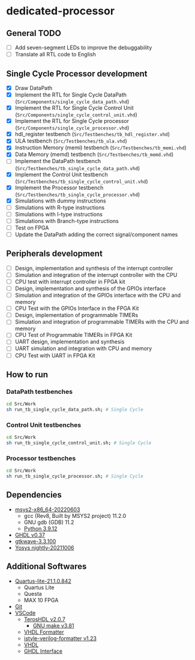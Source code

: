# dedicated-processor

## General TODO
- [ ] Add seven-segment LEDs to improve the debuggability
- [ ] Translate all RTL code to English
## Single Cycle Processor development
- [X] Draw DataPath
- [X] Implement the RTL for Single Cycle DataPath (`Src/Components/single_cycle_data_path.vhd`)
- [X] Implement the RTL for Single Cycle Control Unit (`Src/Components/single_cycle_control_unit.vhd`)
- [X] Implement the RTL for Single Cycle processor (`Src/Components/single_cycle_processor.vhd`)
- [X] hdl_register testbench (`Src/Testbenches/tb_hdl_register.vhd`)
- [X] ULA testbench (`Src/Testbenches/tb_ula.vhd`)
- [X] Instruction Memory (memi) testbench (`Src/Testbenches/tb_memi.vhd`)
- [X] Data Memory (memd) testbench (`Src/Testbenches/tb_memd.vhd`)
- [ ] Implement the DataPath testbench (`Src/Testbenches/tb_single_cycle_data_path.vhd`)
- [X] Implement the Control Unit testbench (`Src/Testbenches/tb_single_cycle_control_unit.vhd`)
- [X] Implement the Processor testbench (`Src/Testbenches/tb_single_cycle_processor.vhd`)
- [X] Simulations with dummy instructions
- [ ] Simulations with R-type instructions
- [ ] Simulations with I-type instructions
- [ ] Simulations with Branch-type instructions
- [ ] Test on FPGA
- [ ] Update the DataPath adding the correct signal/component names

## Peripherals development
- [ ] Design, implementation and synthesis of the interrupt controller
- [ ] Simulation and integration of the interrupt controller with the CPU
- [ ] CPU test with interrupt controller in FPGA kit
- [ ] Design, implementation and synthesis of the GPIOs interface
- [ ] Simulation and integration of the GPIOs interface with the CPU and memory
- [ ] CPU Test with the GPIOs Interface in the FPGA Kit
- [ ] Design, implementation of programmable TIMERs
- [ ] Simulation and integration of programmable TIMERs with the CPU and memory
- [ ] CPU Test of Programmable TIMERs in FPGA Kit
- [ ] UART design, implementation and synthesis
- [ ] UART simulation and integration with CPU and memory
- [ ] CPU Test with UART in FPGA Kit

## How to run
### DataPath testbenches
```bash
cd Src/Work
sh run_tb_single_cycle_data_path.sh; # Single Cycle
```
### Control Unit testbenches
```bash
cd Src/Work
sh run_tb_single_cycle_control_unit.sh; # Single Cycle
```
### Processor testbenches
```bash
cd Src/Work
sh run_tb_single_cycle_processor.sh; # Single Cycle
```

## Dependencies

- [msys2-x86_64-20220603](https://www.msys2.org)
  - gcc (Rev8, Built by MSYS2 project) 11.2.0
  - GNU gdb (GDB) 11.2
  - [Python 3.9.12](https://packages.msys2.org/package/mingw-w64-x86_64-python)
- [GHDL v0.37](https://github.com/ghdl/ghdl/releases/download/v0.37/ghdl-0.37-mingw32-mcode.zip)
- [gtkwave-3.3.100](https://sourceforge.net/projects/gtkwave/files/gtkwave-3.3.100-bin-win32)
- [Yosys nightly-20211006](https://github.com/YosysHQ/fpga-toolchain/releases)

## Additional Softwares
- [Quartus-lite-21.1.0.842](https://www.intel.com/content/www/us/en/software-kit/684216/intel-quartus-prime-lite-edition-design-software-version-21-1-for-windows.html)
  - Quartus Lite
  - Questa
  - MAX 10 FPGA
- [Git](https://git-scm.com/downloads)
- [VSCode](https://code.visualstudio.com/download)
  - [TerosHDL v2.0.7](https://terostechnology.github.io/terosHDLdoc/about/installing.html)
    - [GNU make v3.81](http://gnuwin32.sourceforge.net/packages/make.htm)
  - [VHDL Formatter](https://marketplace.visualstudio.com/items?itemName=Vinrobot.vhdl-formatter)
  - [istyle-verilog-formatter v1.23](https://github.com/thomasrussellmurphy/istyle-verilog-formatter/releases/tag/v1.23)
  - [VHDL](https://marketplace.visualstudio.com/items?itemName=puorc.awesome-vhdl)
  - [GHDL Interface](https://marketplace.visualstudio.com/items?itemName=johannesbonk.ghdl-interface)
